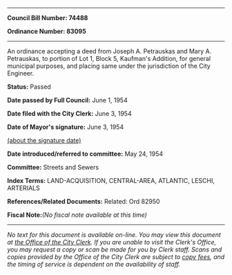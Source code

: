 

********

**Council Bill Number: 74488**
   
**Ordinance Number: 83095**
********

 An ordinance accepting a deed from Joseph A. Petrauskas and Mary A. Petrauskas, to portion of Lot 1, Block 5, Kaufman's Addition, for general municipal purposes, and placing same under the jurisdiction of the City Engineer.

**Status:** Passed
   
**Date passed by Full Council:** June 1, 1954
   
**Date filed with the City Clerk:** June 3, 1954
   
**Date of Mayor's signature:** June 3, 1954
   
[(about the signature date)](/~public/approvaldate.htm)
   
   
   
**Date introduced/referred to committee:** May 24, 1954
   
**Committee:** Streets and Sewers
   
   
**Index Terms:** LAND-ACQUISITION, CENTRAL-AREA, ATLANTIC, LESCHI, ARTERIALS

**References/Related Documents:** Related: Ord 82950

**Fiscal Note:**_(No fiscal note available at this time)_
********

_No text for this document is available on-line. You may view this document at [the Office of the City Clerk](http://www.seattle.gov/leg/clerk/contactUs.htm). If you are unable to visit the Clerk's Office, you may request a copy or scan be made for you by Clerk staff. Scans and copies provided by the Office of the City Clerk are subject to [copy fees](http://clerk.seattle.gov/~public/clerkfees.htm), and the timing of service is dependent on the availability of staff._

